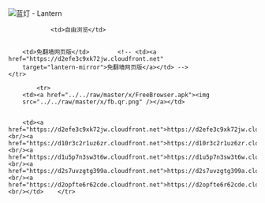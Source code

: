 

<img src="../../raw/master/x/8e0a2b81.c82003be.LanternYellow2.png" alt="蓝灯 - Lantern"/>
<table>
    <tr>
                
                <td>自由浏览</td>
        
        
        <td>免翻墙网页版</td>        <!-- <td><a href="https://d2efe3c9xk72jw.cloudfront.net"
        target="lantern-mirror">免翻墙网页版</a></td> -->
    </tr>
    
            <tr>
        <td><a href="../../raw/master/x/FreeBrowser.apk"><img
        src="../../raw/master/x/fb.qr.png" /></a></td>

        
        <td><a href="https://d2efe3c9xk72jw.cloudfront.net">https://d2efe3c9xk72jw.cloudfront.net</a><br/><a href="https://d10r3c2r1uz6zr.cloudfront.net">https://d10r3c2r1uz6zr.cloudfront.net</a><br/><a href="https://d1u5p7n3sw3t6w.cloudfront.net">https://d1u5p7n3sw3t6w.cloudfront.net</a><br/><a href="https://d2s7uvzgtg399a.cloudfront.net">https://d2s7uvzgtg399a.cloudfront.net</a><br/><a href="https://d2opfte6r62cde.cloudfront.net">https://d2opfte6r62cde.cloudfront.net</a><br/></td>    </tr>
</table>
